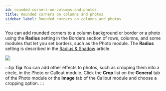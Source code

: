 ```yaml
---
id: rounded-corners-on-columns-and-photos
title: Rounded corners on columns and photos
sidebar_label: Rounded corners on columns and photos
---
```


You can add rounded corners to a column background or border or a photo using the **Radius** setting in the Borders section of rows, columns, and some modules that let you set borders, such as the Photo module. The **Radius** setting is described in the [Radius & Shadow](/beaver-builder/styles/effects/radius-shadow.md) article.

![](/img/how-to-tips-round-corners.jpg)

:::tip **Tip**
You can add other effects to photos, such as cropping them into a
circle, in the Photo or Callout module. Click the **Crop** list on the
**General** tab of the Photo module or the **Image** tab of the Callout module
and choose a cropping option.
:::
